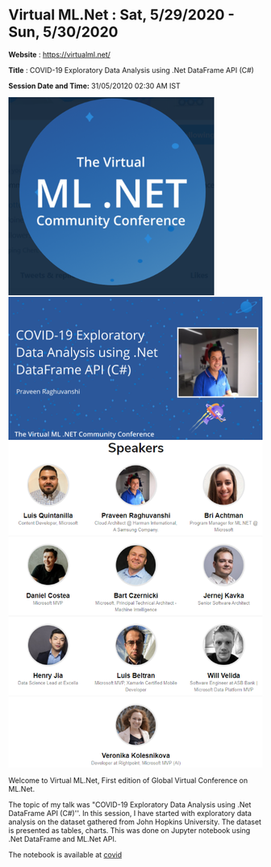# Virtual ML.Net  : Sat, 5/29/2020 - Sun, 5/30/2020

**Website** : https://virtualml.net/

**Title** : COVID-19 Exploratory Data Analysis using .Net DataFrame API (C#)

**Session Date and Time:** 31/05/20120 02:30 AM IST

<img src=".\assets\virtualmlnet-banner.png" alt="VirtualML.Net banner" style="zoom: 80%;" />

<img src=".\assets\Praveen Raghuvanshi.png" alt="Event Banner - Praveen" style="zoom:80%;" />

<img src=".\assets\virtualmlnet-speakers.png" alt="Virtual ML.Net Speakers" style="zoom:80%;" />

Welcome to Virtual ML.Net, First edition of Global Virtual Conference on ML.Net.

The topic of my talk was "COVID-19 Exploratory Data Analysis using .Net DataFrame API (C#)''. In this session, I have started with exploratory data analysis on the dataset gathered from John Hopkins University. The dataset is presented as tables, charts. This was done on Jupyter notebook using .Net DataFrame and ML.Net API.

The notebook is available at [covid](https://github.com/praveenraghuvanshi1512/covid-19/tree/master)

